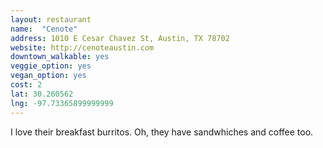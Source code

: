 ```yaml
---
layout: restaurant
name:  "Cenote"
address: 1010 E Cesar Chavez St, Austin, TX 78702
website: http://cenoteaustin.com
downtown_walkable: yes
veggie_option: yes
vegan_option: yes
cost: 2
lat: 30.260562
lng: -97.73365899999999
---
```


I love their breakfast burritos. Oh, they have sandwhiches and coffee too.
